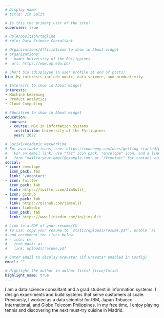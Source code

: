 ```yaml
---
# Display name
# title: Jim Sulit

# Is this the primary user of the site?
superuser: true

# Role/position/tagline
# role: Data Science Consultant

# Organizations/Affiliations to show in About widget
# organizations:
# - name: University of the Philippines
#  url: https://www.up.edu.ph/

# Short bio (displayed in user profile at end of posts)
bio: My interests include music, data science, and productivity.

# Interests to show in About widget
interests:
- Machine Learning
- Product Analytics
- Cloud Computing

# Education to show in About widget
education:
  courses:
  - course: MSc in Information Systems
    institution: University of the Philippines
    year: 2022

# Social/Academic Networking
# For available icons, see: https://wowchemy.com/docs/getting-started/page-builder/#icons
#   For an email link, use "fas" icon pack, "envelope" icon, and a link in the
#   form "mailto:your-email@example.com" or "/#contact" for contact widget.
social:
- icon: envelope
  icon_pack: fas
  link: '/#contact'
- icon: twitter
  icon_pack: fab
  link: https://twitter.com/JimSulit_
- icon: github
  icon_pack: fab
  link: https://github.com/jimsulit
- icon: linkedin
  icon_pack: fab
  link: https://www.linkedin.com/in/jimsulit

# Link to a PDF of your resume/CV.
# To use: copy your resume to `static/uploads/resume.pdf`, enable `ai` icons in `params.toml`, 
# and uncomment the lines below.
# - icon: cv
#   icon_pack: ai
#   link: uploads/resume.pdf

# Enter email to display Gravatar (if Gravatar enabled in Config)
email: ""

# Highlight the author in author lists? (true/false)
highlight_name: true
---
```



I am a data science consultant and a grad student in information systems. I design experiments and build systems that serve customers at scale. Previously, I worked as a data scientist for IBM, Japan Tobacco International, and Globe Telecom Philippines. In my free time, I enjoy playing tennis and discovering the next must-try cuisine in Madrid.
